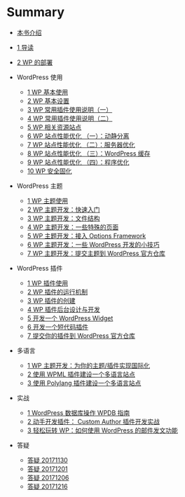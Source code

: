 # Summary

* [本书介绍](README.md)
* [1 导读](intro.md)
* [2 WP 的部署](development-env.md)
* WordPress 使用
    - [1 WP 基本使用](basic-usage.md)
    - [2 WP 基本设置](basic-config.md)
    - [3 WP 常用插件使用说明（一）](basic-plugin-1.md)
    - [4 WP 常用插件使用说明（二）](basic-plugin-2.md)
    - [5 WP 相关资源站点](resources.md)
    - [6 WP 站点性能优化 （一）：动静分离](optimize-1.md)
    - [7 WP 站点性能优化 （二）：服务器优化](optimize-2.md)
    - [8 WP 站点性能优化 （三）：WordPress 缓存](optimize-3.md)
    - [9 WP 站点性能优化 （四）：程序优化](optimize-4.md)
    - [10 WP 安全固化](security.md)
* WordPress 主题
    - [1 WP 主题使用](theme/usage.md)
    - [2 WP 主题开发：快速入门](theme/intro.md)
    - [3 WP 主题开发：文件结构](theme/struct.md)
    - [4 WP 主题开发：一些特殊的页面](theme/custom-page.md)
    - [5 WP 主题开发：接入 Options Framework](theme/options-framework.md)
    - [6 WP 主题开发：一些 WordPress 开发的小技巧](theme/tips.md)
    - [7 WP 主题开发：提交主题到 WordPress 官方仓库](theme/uploads.md)
    
* WordPress 插件
    - [1 WP 插件使用](plugin/usage.md)
    - [2 WP 插件的运行机制](plugin/run.md)
    - [3 WP 插件的创建](plugin/create.md)
    - [4 WP 插件后台设计与开发](plugin/admin.md)
    - [5 开发一个 WordPress Widget](plugin/create-widget.md)
    - [6 开发一个短代码插件](plugin/create-shortcode.md)
    - [7 提交你的插件到 WordPress 官方仓库](plugin/uploads.md)
* 多语言
    - [1 WP 主题开发：为你的主题/插件实现国际化](i18n/theme.md)
    - [2 使用 WPML 插件建设一个多语言站点](i18n/wpml.md)
    - [3 使用 Polylang 插件建设一个多语言站点](i18n/polylang.md)
* 实战 
    - [1 WordPress 数据库操作 WPDB 指南](opt/wpdb.md)
    - [2 动手开发插件： Custom Author 插件开发实战](opt/custom-author.md)
    - [3 轻松玩转 WP：如何使用 WordPress 的邮件发文功能](opt/sendmail.md)
* 答疑
    - [答疑 20171130](qa/20171130.md)
    - [答疑 20171201](qa/20171201.md)
    - [答疑 20171206](qa/20171206.md)
    - [答疑 20171216](qa/20171216.md)
